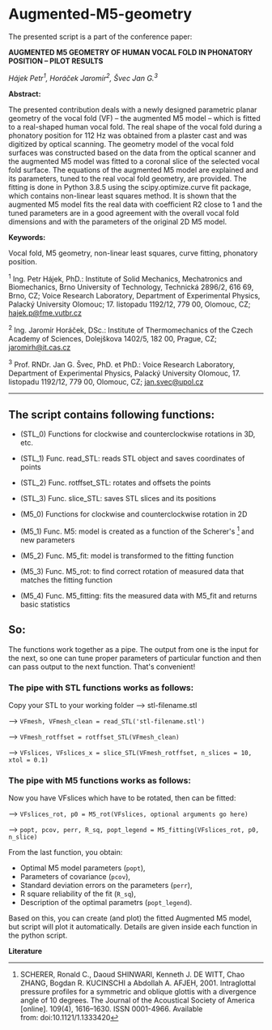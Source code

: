 # Augmented-M5-geometry

The presented script is a part of the conference paper:

**AUGMENTED M5 GEOMETRY OF HUMAN VOCAL FOLD IN PHONATORY POSITION – PILOT RESULTS**

*Hájek Petr<sup>1</sup>, Horáček Jaromír<sup>2</sup>, Švec Jan G.<sup>3</sup>*

**Abstract:** 

The presented contribution deals with a newly designed parametric planar geometry of the vocal fold (VF)
– the augmented M5 model – which is fitted to a real-shaped human vocal fold. The real shape of the vocal fold
during a phonatory position for 112 Hz was obtained from a plaster cast and was digitized by optical scanning.
The geometry model of the vocal fold surfaces was constructed based on the data from the optical scanner and
the augmented M5 model was fitted to a coronal slice of the selected vocal fold surface. The equations of
the augmented M5 model are explained and its parameters, tuned to the real vocal fold geometry, are provided.
The fitting is done in Python 3.8.5 using the scipy.optimize.curve fit package, which contains non-linear least squares method. 
It is shown that the augmented M5 model fits the real data with coefficient R2
close to 1 and the tuned parameters are in a good agreement with the overall vocal fold dimensions and with
the parameters of the original 2D M5 model.

**Keywords:** 

Vocal fold, M5 geometry, non-linear least squares, curve fitting, phonatory position.

<sup>1</sup> Ing. Petr Hájek, PhD.: Institute of Solid Mechanics, Mechatronics and Biomechanics, Brno University of Technology,
Technická 2896/2, 616 69, Brno, CZ; Voice Research Laboratory, Department of Experimental Physics, Palacký University
Olomouc; 17. listopadu 1192/12, 779 00, Olomouc, CZ; hajek.p@fme.vutbr.cz

<sup>2</sup> Ing. Jaromír Horáček, DSc.: Institute of Thermomechanics of the Czech Academy of Sciences, Dolejškova 1402/5, 182 00,
Prague, CZ; jaromirh@it.cas.cz

<sup>3</sup> Prof. RNDr. Jan G. Švec, PhD. et PhD.: Voice Research Laboratory, Department of Experimental Physics, Palacký University
Olomouc, 17. listopadu 1192/12, 779 00, Olomouc, CZ; jan.svec@upol.cz

---

## The script contains following functions:
- (STL_0) Functions for clockwise and counterclockwise rotations in 3D, etc.
- (STL_1) Func. read_STL: reads STL object and saves coordinates of points
- (STL_2) Func. rotffset_STL: rotates and offsets the points
- (STL_3) Func. slice_STL: saves STL slices and its positions

- (M5_0) Functions for clockwise and counterclockwise rotation in 2D
- (M5_1) Func. M5: model is created as a function of the Scherer's [^1] and new parameters 
- (M5_2) Func. M5_fit: model is transformed to the fitting function 
- (M5_3) Func. M5_rot: to find correct rotation of measured data that matches the fitting function
- (M5_4) Func. M5_fitting: fits the measured data with M5_fit and returns basic statistics

## So: 
The functions work together as a pipe. The output from one is the input 
for the next, so one can tune proper parameters of particular function
and then can pass output to the next function. That's convenient!

### The pipe with STL functions works as follows: 
Copy your STL to your working folder --> stl-filename.stl 

--> `VFmesh, VFmesh_clean = read_STL('stl-filename.stl')` 

--> `VFmesh_rotffset = rotffset_STL(VFmesh_clean)` 

--> `VFslices, VFslices_x = slice_STL(VFmesh_rotffset, n_slices = 10, xtol = 0.1)`

### The pipe with M5 functions works as follows:
Now you have VFslices which have to be rotated, then can be fitted: 

--> `VFslices_rot, p0 = M5_rot(VFslices, optional arguments go here)`

--> `popt, pcov, perr, R_sq, popt_legend = M5_fitting(VFslices_rot, p0, n_slice)`

From the last function, you obtain: 
- Optimal M5 model parameters (`popt`), 
- Parameters of covariance (`pcov`),
- Standard deviation errors on the parameters (`perr`),
- R square reliability of the fit (`R_sq`),
- Description of the optimal parametrs (`popt_legend`).
    
Based on this, you can create (and plot) the fitted Augmented M5 model, but
script will plot it automatically. Details are given inside each function in the python script.


**Literature**
[^1]: SCHERER, Ronald C., Daoud SHINWARI, Kenneth J. DE WITT, Chao ZHANG, Bogdan R. KUCINSCHI a Abdollah A. AFJEH, 2001. Intraglottal pressure profiles for a symmetric and oblique glottis with a divergence angle of 10 degrees. The Journal of the Acoustical Society of America [online]. 109(4), 1616–1630. ISSN 0001-4966. Available from: doi:10.1121/1.1333420

